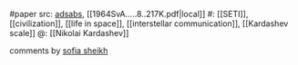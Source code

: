 #paper 
src: [adsabs](https://ui.adsabs.harvard.edu/abs/1964SvA.....8..217K/abstract), [[1964SvA.....8..217K.pdf|local]] 
#: [[SETI]], [[civilization]], [[life in space]], [[interstellar communication]], [[Kardashev scale]] 
@: [[Nikolai Kardashev]] 

comments by [sofia sheikh](https://sites.psu.edu/seticourse/2018/02/06/262018-follow-up-to-kardashev-1964/) 

